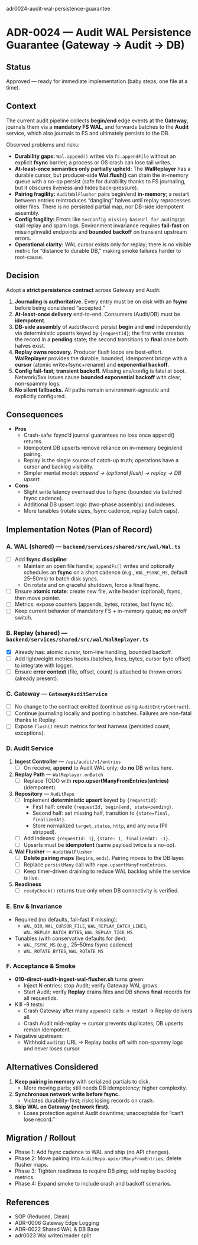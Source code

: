 adr0024-audit-wal-persistence-guarantee

# ADR-0024 — Audit WAL Persistence Guarantee (Gateway → Audit → DB)

## Status

Approved — ready for immediate implementation (baby steps, one file at a time).

## Context

The current audit pipeline collects **begin/end** edge events at the **Gateway**, journals them via a **mandatory FS WAL**, and forwards batches to the **Audit** service, which also journals to FS and ultimately persists to the DB.

Observed problems and risks:

- **Durability gaps:** `Wal.append()` writes via `fs.appendFile` without an explicit **fsync** barrier; a process or OS crash can lose tail writes.
- **At-least-once semantics only partially upheld:** The **WalReplayer** has a durable cursor, but producer-side **Wal.flush()** can drain the in-memory queue with a no-op persist (safe for durability thanks to FS journaling, but it obscures liveness and hides back-pressure).
- **Pairing fragility:** `AuditWalFlusher` pairs begin/end **in-memory**; a restart between entries reintroduces “dangling” halves until replay reprocesses older files. There is no persisted partial map, nor DB-side idempotent assembly.
- **Config fragility:** Errors like `SvcConfig missing baseUrl for audit@1@1` stall replay and spam logs. Environment invariance requires **fail-fast** on missing/invalid endpoints and **bounded backoff** on transient upstream errors.
- **Operational clarity:** WAL cursor exists only for replay; there is no visible metric for “distance to durable DB,” making smoke failures harder to root-cause.

## Decision

Adopt a **strict persistence contract** across Gateway and Audit:

1. **Journaling is authoritative.** Every entry must be on disk with an **fsync** before being considered “accepted.”
2. **At-least-once delivery** end-to-end. Consumers (Audit/DB) must be **idempotent**.
3. **DB-side assembly** of `AuditRecord`: persist **begin** and **end** independently via deterministic upserts keyed by `{requestId}`; the first write creates the record in a **pending** state; the second transitions to **final** once both halves exist.
4. **Replay owns recovery.** Producer flush loops are best-effort. **WalReplayer** provides the durable, bounded, idempotent bridge with a **cursor** (atomic write+fsync+rename) and **exponential backoff**.
5. **Config fail-fast; transient backoff.** Missing env/config is fatal at boot. Network/5xx issues cause **bounded exponential backoff** with clear, non-spammy logs.
6. **No silent fallbacks.** All paths remain environment-agnostic and explicitly configured.

## Consequences

- **Pros**
  - Crash-safe: fsync’d journal guarantees no loss once append() returns.
  - Idempotent DB upserts remove reliance on in-memory begin/end pairing.
  - Replay is the single source of catch-up truth; operations have a cursor and backlog visibility.
  - Simpler mental model: _append → (optional flush) → replay → DB upsert._
- **Cons**
  - Slight write latency overhead due to fsync (bounded via batched fsync cadence).
  - Additional DB upsert logic (two-phase assembly) and indexes.
  - More tunables (rotate sizes, fsync cadence, replay batch caps).

## Implementation Notes (Plan of Record)

### A. WAL (shared) — `backend/services/shared/src/wal/Wal.ts`

- [ ] Add **fsync discipline**:
  - Maintain an open file handle; `appendFs()` writes and optionally schedules an **fsync** on a short cadence (e.g., `WAL_FSYNC_MS`, default 25–50ms) to batch disk syncs.
  - On rotate and on graceful shutdown, force a final fsync.
- [ ] Ensure **atomic rotate**: create new file, write header (optional), fsync, then move pointer.
- [ ] Metrics: expose counters (appends, bytes, rotates, last fsync ts).
- [ ] Keep current behavior of mandatory FS + in-memory queue; **no** on/off switch.

### B. Replay (shared) — `backend/services/shared/src/wal/WalReplayer.ts`

- [x] Already has: atomic cursor, torn-line handling, bounded backoff.
- [ ] Add lightweight metrics hooks (batches, lines, bytes, cursor byte offset) to integrate with logger.
- [ ] Ensure **error context** (file, offset, count) is attached to thrown errors (already present).

### C. Gateway — `GatewayAuditService`

- [ ] No change to the contract emitted (continue using `AuditEntryContract`).
- [ ] Continue journaling locally and posting in batches. Failures are non-fatal thanks to Replay.
- [ ] Expose `flush()` result metrics for test harness (persisted count, exceptions).

### D. Audit Service

1. **Ingest Controller** — `/api/audit/v1/entries`
   - [ ] On receive, **append** to Audit WAL only; do **no** DB writes here.
2. **Replay Path** — `WalReplayer.onBatch`
   - [ ] Replace TODO with **repo.upsertManyFromEntries(entries)** (idempotent).
3. **Repository** — `AuditRepo`
   - [ ] Implement **deterministic upsert** keyed by `{requestId}`:
     - First half: create `{requestId, begin|end, state=pending}`.
     - Second half: set missing half, transition to `{state=final, finalizedAt}`.
     - Store normalized `target`, `status`, `http`, and any `meta` (PII stripped).
   - [ ] Add indexes: `{requestId: 1}`, `{state: 1, finalizedAt: -1}`.
   - [ ] Upserts must be **idempotent** (same payload twice is a no-op).
4. **Wal Flusher** — `AuditWalFlusher`
   - [ ] **Delete pairing maps** (`begins`, `ends`). Pairing moves to the DB layer.
   - [ ] Replace `persistMany` call with `repo.upsertManyFromEntries`.
   - [ ] Keep timer-driven draining to reduce WAL backlog while the service is live.
5. **Readiness**
   - [ ] `readyCheck()` returns true only when DB connectivity is verified.

### E. Env & Invariance

- Required (no defaults, fail-fast if missing):
  - `WAL_DIR`, `WAL_CURSOR_FILE`, `WAL_REPLAY_BATCH_LINES`, `WAL_REPLAY_BATCH_BYTES`, `WAL_REPLAY_TICK_MS`
- Tunables (with conservative defaults for dev):
  - `WAL_FSYNC_MS` (e.g., 25–50ms fsync cadence)
  - `WAL_ROTATE_BYTES`, `WAL_ROTATE_MS`

### F. Acceptance & Smoke

- **010-direct-audit-ingest-wal-flusher.sh** turns green:
  - Inject N entries; stop Audit; verify Gateway WAL grows.
  - Start Audit; verify **Replay** drains files and DB shows **final** records for all requestIds.
- Kill -9 tests:
  - Crash Gateway after many `append()` calls → restart → Replay delivers all.
  - Crash Audit mid-replay → cursor prevents duplicates; DB upserts remain idempotent.
- Negative upstream:
  - Withhold `audit@1` URL → Replay backs off with non-spammy logs and never loses cursor.

## Alternatives Considered

1. **Keep pairing in memory** with serialized partials to disk.
   - More moving parts; still needs DB idempotency; higher complexity.
2. **Synchronous network write before fsync.**
   - Violates durability-first; risks losing records on crash.
3. **Skip WAL on Gateway (network first).**
   - Loses protection against Audit downtime; unacceptable for “can’t lose record.”

## Migration / Rollout

- Phase 1: Add fsync cadence to WAL and ship (no API changes).
- Phase 2: Move pairing into `AuditRepo.upsertManyFromEntries`; delete flusher maps.
- Phase 3: Tighten readiness to require DB ping; add replay backlog metrics.
- Phase 4: Expand smoke to include crash and backoff scenarios.

## References

- SOP (Reduced, Clean)
- ADR-0006 Gateway Edge Logging
- ADR-0022 Shared WAL & DB Base
- adr0023 Wal writer/reader split

